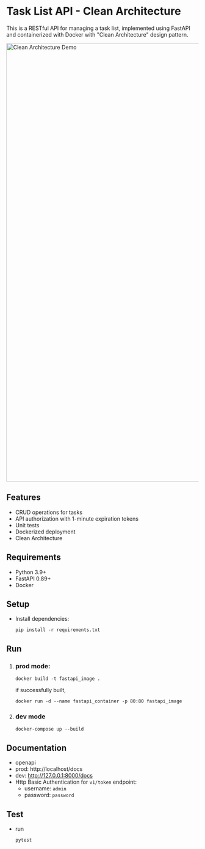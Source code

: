 # Task List API - Clean Architecture

This is a RESTful API for managing a task list, implemented using FastAPI and containerized with Docker with "Clean Architecture" design pattern.

<img width="1149" alt="Clean Architecture Demo" src="https://github.com/thomas-chiang/fastapi_clean_architecture/assets/84237929/2cd0a482-bc44-41ea-b41d-1a14f3ba5893">

## Features

- CRUD operations for tasks
- API authorization with 1-minute expiration tokens
- Unit tests
- Dockerized deployment
- Clean Architecture

## Requirements

- Python 3.9+
- FastAPI 0.89+
- Docker


## Setup

- Install dependencies:

    ```
    pip install -r requirements.txt
    ```

## Run
1. ### prod mode:
    ```
    docker build -t fastapi_image .
    ```

    if successfully built,

    ```
    docker run -d --name fastapi_container -p 80:80 fastapi_image
    ```
2. ### dev mode
    ```
    docker-compose up --build
    ```

## Documentation
- openapi
- prod: http://localhost/docs
- dev: http://127.0.0.1:8000/docs
- Http Basic Authentication for ```v1/token``` endpoint:
    - username: ```admin```
    - password: ```password```



## Test
- run
 
    ```
    pytest
    ```

